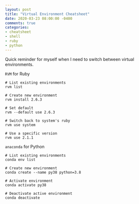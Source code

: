 ```yaml
---
layout: post
title: "Virtual Environment Cheatsheet"
date: 2020-03-23 08:00:00 -0400
comments: true
categories:
- cheatsheet
- shell
- ruby
- python
---
```


Quick reminder for myself when I need to switch between virtual environments.

`RVM` for Ruby
    
    # List existing environments
    rvm list

    # Create new environment
    rvm install 2.6.3

    # Set default
    rvm --default use 2.6.3

    # Switch back to system's ruby
    rvm use system

    # Use a specific version
    rvm use 2.1.1


`anaconda` for Python

    # List existing environments
    conda env list

    # Create new environment
    conda create --name py38 python=3.8

    # Activate environment
    conda activate py38

    # Deactivate active environment
    conda deactivate
